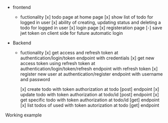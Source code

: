 - frontend 
    - fuctionality
        [x] todo page at home page
        [x] show list of todo for logged in user
        [x] ability of creating, updating status and deleting a todo for logged in user
        [x] login page
        [x] registeration page
        [-] save jwt token on client side for future automatic login



- Backend 
    - fuctionality
        [x] get access and refresh token at authentication/login/token endpoint with credentials
        [x] get new access token using refresh token at authentication/login/token/refresh endpoint with refresh token
        [x] register new user at authentication/register endpoint with username and password

        [x] create todo with token authorization at todo [post] endpoint 
        [x] update todo with token authorization at todo/id [post] endpoint 
        [x] get specific todo with token authorization at todo/id [get] endpoint
        [x] list todos of used with token autorization at todo [get] endpoint
        
Working example

        
